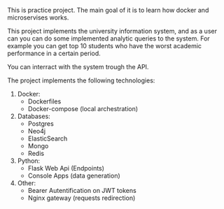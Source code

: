 This is practice project. The main goal of it is to learn how docker and microservises works. 

This project implements the university information system, and as a user can you can do some implemented analytic queries to the system. For example you can get top 10 students who have the worst academic performance in a certain period.

You can interract with the system trough the API. 

The project implements the following technologies:
1. Docker:
    - Dockerfiles
    - Docker-compose (local archestration)
2. Databases:
    - Postgres
    - Neo4j
    - ElasticSearch
    - Mongo
    - Redis
3. Python:
    - Flask Web Api (Endpoints)
    - Console Apps (data generation)
4. Other:
    - Bearer Autentification on JWT tokens
    - Nginx gateway (requests redirection)
